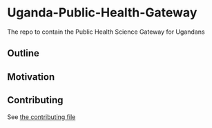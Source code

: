<!-- Adapted from http://mozillascience.github.io/working-open-workshop -->
<!-- Be sure to include build, test and other badges here  -->

# Uganda-Public-Health-Gateway

The repo to contain the Public Health Science Gateway for Ugandans
## Outline

<!-- Say hello! Welcome people to the project. -->

## Motivation

<!-- Show what you're doing, for who, and why. -->
<!-- Explain what makes your project special, useful, exciting! -->

## Contributing

<!-- Show how to get started using or contribution to the project -->
See [the contributing file](CONTRIBUTING.md)

<!-- State what resources and contributions you're looking for -->
